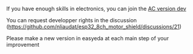 If you have enough skills in electronics, you can join the [AC version dev](https://u.easyeda.com/join?type=project&key=b2642362910a768d05dcb075a611a4d2&inviter=e63b80a2d0b64d088d67d4a8c7810922)

You can request developper rights in the discussion (https://github.com/nliaudat/esp32_8ch_motor_shield/discussions/21)

Please make a new version in easyeda at each main step of your improvement
